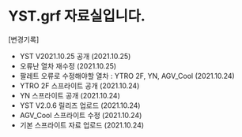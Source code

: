 # YST.grf 자료실입니다.
[변경기록]
  - YST V2021.10.25 공개 (2021.10.25)
  - 오류난 열차 재수정 (2021.10.25)
  - 팔레트 오류로 수정해야할 열차 : YTRO 2F, YN, AGV_Cool (2021.10.24)
  - YTRO 2F 스프라이트 공개 (2021.10.24)
  - YN 스프라이트 공개 (2021.10.24)
  - YST V2.0.6 릴리즈 업로드 (2021.10.24)
  - AGV_Cool 스프라이트 수정 (2021.10.24)
  - 기본 스프라이트 자료 업로드 (2021.10.24)